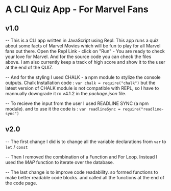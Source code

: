 # A CLI Quiz App - For Marvel Fans
## v1.0

-- This is a CLI app written in JavaScript using Repl. This app runs a quiz about some facts of Marvel Movies which will be fun to play for all Marvel fans out there. Open the Repl Link - click on "Run" - You are ready to check your love for Marvel. And for the source code you can check the files above. I am also currently keep a track of high score and show it to the user at the end of the QUIZ.

-- And for the styling I used CHALK - a npm module to stylize the console outputs. Chalk Installation code : `var chalk = require("chalk")` but the latest version of CHALK module is not compatible with REPL, so I have to mannually downgrade it ro v4.1.2 in the _package.json_ file.

-- To recieve the input from the user I used READLINE SYNC (a npm module). and to use it the code is : `var readlineSync = require("readline-sync")` 

## v2.0

-- The first change I did is to change all the variable declarations from `var` to `let` / `const`

-- Then I removed the combination of a Function and For Loop. Instead I used the _MAP_ function to iterate over the database.

-- The last change is to improve code readability. so formed functions to make better readable code blocks. and called all the functions at the end of the code page.
